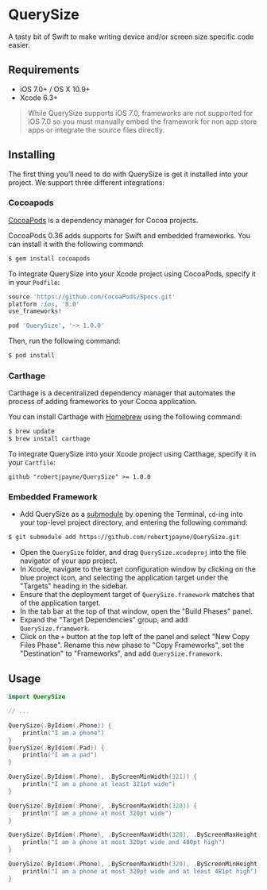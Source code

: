 # QuerySize

A tasty bit of Swift to make writing device and/or screen size specific code easier.

## Requirements

* iOS 7.0+ / OS X 10.9+
* Xcode 6.3+

> While QuerySize supports iOS 7.0, frameworks are not supported for iOS 7.0 so you must manually embed the framework for non app store apps or integrate the source files directly.

## Installing

The first thing you’ll need to do with QuerySize is get it installed into your project. We support three different integrations:

### Cocoapods

[CocoaPods](http://cocoapods.org) is a dependency manager for Cocoa projects.

CocoaPods 0.36 adds supports for Swift and embedded frameworks. You can install it with the following command:

```bash
$ gem install cocoapods
```

To integrate QuerySize into your Xcode project using CocoaPods, specify it in your `Podfile`:

```ruby
source 'https://github.com/CocoaPods/Specs.git'
platform :ios, '8.0'
use_frameworks!

pod 'QuerySize', '~> 1.0.0'
```

Then, run the following command:

```bash
$ pod install
```

### Carthage

Carthage is a decentralized dependency manager that automates the process of adding frameworks to your Cocoa application.

You can install Carthage with [Homebrew](http://brew.sh/) using the following command:

```bash
$ brew update
$ brew install carthage
```

To integrate QuerySize into your Xcode project using Carthage, specify it in your `Cartfile`:

```
github "robertjpayne/QuerySize" >= 1.0.0
```

### Embedded Framework

- Add QuerySize as a [submodule](http://git-scm.com/docs/git-submodule) by opening the Terminal, `cd`-ing into your top-level project directory, and entering the following command:

```bash
$ git submodule add https://github.com/robertjpayne/QuerySize.git
```

- Open the `QuerySize` folder, and drag `QuerySize.xcodeproj` into the file navigator of your app project.
- In Xcode, navigate to the target configuration window by clicking on the blue project icon, and selecting the application target under the "Targets" heading in the sidebar.
- Ensure that the deployment target of `QuerySize.framework` matches that of the application target.
- In the tab bar at the top of that window, open the "Build Phases" panel.
- Expand the "Target Dependencies" group, and add `QuerySize.framework`.
- Click on the `+` button at the top left of the panel and select "New Copy Files Phase". Rename this new phase to "Copy Frameworks", set the "Destination" to "Frameworks", and add `QuerySize.framework`.


## Usage

```swift
import QuerySize

// ...

QuerySize(.ByIdiom(.Phone)) {
    println("I am a phone")
}
QuerySize(.ByIdiom(.Pad)) {
    println("I am a pad")
}

QuerySize(.ByIdiom(.Phone), .ByScreenMinWidth(321)) {
    println("I am a phone at least 321pt wide")
}

QuerySize(.ByIdiom(.Phone), .ByScreenMaxWidth(320)) {
    println("I am a phone at most 320pt wide")
}

QuerySize(.ByIdiom(.Phone), .ByScreenMaxWidth(320), .ByScreenMaxHeight(480)) {
    println("I am a phone at most 320pt wide and 480pt high")
}

QuerySize(.ByIdiom(.Phone), .ByScreenMaxWidth(320), .ByScreenMinHeight(481)) {
    println("I am a phone at most 320pt wide and at least 481pt high")
}

```
